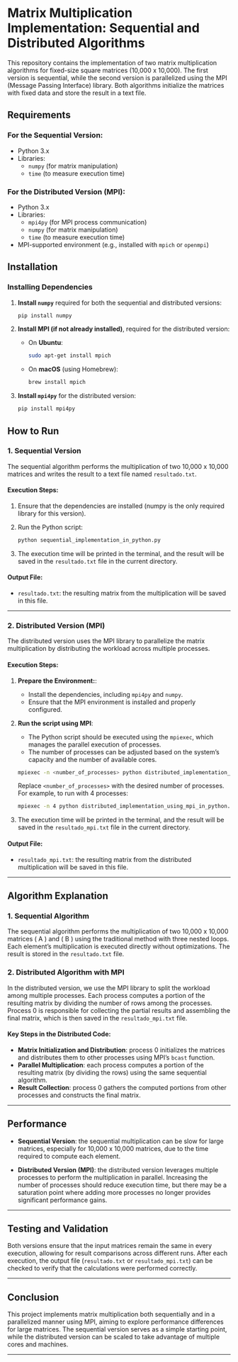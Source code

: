 # Matrix Multiplication Implementation: Sequential and Distributed Algorithms

This repository contains the implementation of two matrix multiplication algorithms for fixed-size square matrices (10,000 x 10,000). The first version is sequential, while the second version is parallelized using the MPI (Message Passing Interface) library. Both algorithms initialize the matrices with fixed data and store the result in a text file.

## Requirements

### For the Sequential Version:
- Python 3.x
- Libraries:
  - `numpy` (for matrix manipulation)
  - `time` (to measure execution time)

### For the Distributed Version (MPI):
- Python 3.x
- Libraries:
  - `mpi4py` (for MPI process communication)
  - `numpy` (for matrix manipulation)
  - `time` (to measure execution time)
- MPI-supported environment (e.g., installed with `mpich` or `openmpi`)

## Installation

### Installing Dependencies

1. **Install `numpy`** required for both the sequential and distributed versions:
    ```bash
    pip install numpy
    ```

2. **Install MPI (if not already installed)**, required for the distributed version:
    - On **Ubuntu**:
      ```bash
      sudo apt-get install mpich
      ```
    - On **macOS** (using Homebrew):
      ```bash
      brew install mpich
      ```

3. **Install `mpi4py`** for the distributed version:
    ```bash
    pip install mpi4py
    ```

## How to Run

### 1. **Sequential Version**

The sequential algorithm performs the multiplication of two 10,000 x 10,000 matrices and writes the result to a text file named `resultado.txt`. 

#### Execution Steps:
1. Ensure that the dependencies are installed (numpy is the only required library for this version).
2. Run the Python script:

    ```bash
    python sequential_implementation_in_python.py
    ```

3. The execution time will be printed in the terminal, and the result will be saved in the `resultado.txt` file in the current directory.

#### Output File:
- `resultado.txt`: the resulting matrix from the multiplication will be saved in this file.

---

### 2. **Distributed Version (MPI)**

The distributed version uses the MPI library to parallelize the matrix multiplication by distributing the workload across multiple processes.

#### Execution Steps:

1. **Prepare the Environment:**:
    - Install the dependencies, including `mpi4py` and `numpy`.
    - Ensure that the MPI environment is installed and properly configured.

2. **Run the script using MPI**:
    - The Python script should be executed using the `mpiexec`, which manages the parallel execution of processes.
    - The number of processes can be adjusted based on the system’s capacity and the number of available cores.

    ```bash
    mpiexec -n <number_of_processes> python distributed_implementation_using_mpi_in_python.py
    ```

    Replace `<number_of_processes>` with the desired number of processes. For example, to run with 4 processes:

    ```bash
    mpiexec -n 4 python distributed_implementation_using_mpi_in_python.py
    ```

3. The execution time will be printed in the terminal, and the result will be saved in the `resultado_mpi.txt` file in the current directory.

#### Output File:
- `resultado_mpi.txt`: the resulting matrix from the distributed multiplication will be saved in this file.

---

## Algorithm Explanation

### 1. **Sequential Algorithm**

The sequential algorithm performs the multiplication of two 10,000 x 10,000 matrices \( A \) and \( B \) using the traditional method with three nested loops. Each element’s multiplication is executed directly without optimizations. The result is stored in the `resultado.txt` file.

### 2. **Distributed Algorithm with MPI**

In the distributed version, we use the MPI library to split the workload among multiple processes. Each process computes a portion of the resulting matrix by dividing the number of rows among the processes. Process 0 is responsible for collecting the partial results and assembling the final matrix, which is then saved in the `resultado_mpi.txt` file.

#### Key Steps in the Distributed Code:
- **Matrix Initialization and Distribution**: process 0 initializes the matrices and distributes them to other processes using MPI’s `bcast` function.
- **Parallel Multiplication**: each process computes a portion of the resulting matrix (by dividing the rows) using the same sequential algorithm.
- **Result Collection**: process 0 gathers the computed portions from other processes and constructs the final matrix.

---

## Performance

- **Sequential Version**: the sequential multiplication can be slow for large matrices, especially for 10,000 x 10,000 matrices, due to the time required to compute each element.
  
- **Distributed Version (MPI)**: the distributed version leverages multiple processes to perform the multiplication in parallel. Increasing the number of processes should reduce execution time, but there may be a saturation point where adding more processes no longer provides significant performance gains.

---

## Testing and Validation

Both versions ensure that the input matrices remain the same in every execution, allowing for result comparisons across different runs. After each execution, the output file (`resultado.txt` or `resultado_mpi.txt`) can be checked to verify that the calculations were performed correctly.

---

## Conclusion

This project implements matrix multiplication both sequentially and in a parallelized manner using MPI, aiming to explore performance differences for large matrices. The sequential version serves as a simple starting point, while the distributed version can be scaled to take advantage of multiple cores and machines.

---

